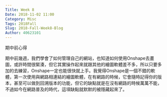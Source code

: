```yaml
---
Title: Week 8
Date: 2018-11-02 11:00
Category: Misc
Tags: 2018Fall
Slug: 2018-Fall-Week8-Blog
Author: 40623101
---
```


期中前心得

<!-- PELICAN_END_SUMMARY -->


期中前幾週，我們學會了如何管理自己的網站，也知道如何使用Onshape去畫圖，或許時間很緊湊，但它其實操作起來就跟其他的繪圖軟體差不多，所以只要多加的去練習，Onshape一定也能很快就上手。我覺得Onshape是一個不錯的軟體，第一次使用與網路相連結的繪圖軟體，在有網路的時候，它會隨時記得你的版本，甚至可以做到回溯版本的功能，但它的缺點就是在沒有網路的時候萬萬不能，不過如今在網路普及的時代，這項缺點就默默的被隱藏起來了。
